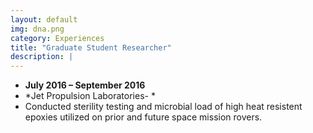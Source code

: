 ```yaml
---
layout: default
img: dna.png
category: Experiences
title: "Graduate Student Researcher"
description: |
---
```


* __July 2016 – September 2016__
* *Jet Propulsion Laboratories- *
* Conducted sterility testing and microbial load of high heat resistent epoxies utilized on prior and future space mission rovers.
